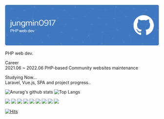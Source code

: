 ![Header](./github-header-image.png)

<p class="has-line-data" data-line-start="0" data-line-end="1">PHP web dev.</p>
<p class="has-line-data" data-line-start="2" data-line-end="4">Career<br>
2021.06 ~ 2022.06  PHP-based Community websites maintenance</p>
<p class="has-line-data" data-line-start="7" data-line-end="8">Studying Now...<br>
Laravel, Vue.js, SPA and project progress..

![Anurag's github stats](https://github-readme-stats.vercel.app/api?username=jungmin0917&show_icons=true&theme=tokyonight)
![Top Langs](https://github-readme-stats.vercel.app/api/top-langs/?username=jungmin0917&layout=compact&theme=tokyonight)

<img src="https://img.shields.io/badge/HTML5-E34F26?style=flat&logo=HTML5&logoColor=white" height='25' />
<img src="https://img.shields.io/badge/CSS3-3C72AD?style=flat&logo=CSS3&logoColor=white" height='25' />
<img src="https://img.shields.io/badge/JavaScript-F7DF1E?style=flat&logo=JavaScript&logoColor=white" height='25' />
<img src="https://img.shields.io/badge/jQuery-0769AD?style=flat&logo=jQuery&logoColor=white" height='25' />
<img src="https://img.shields.io/badge/Vue.js-4FC08D?style=flat&logo=Vue.js&logoColor=white" height='25' />
<img src="https://img.shields.io/badge/PHP-red?style=flat&logo=PHP&logoColor=white" height='25' />
<img src="https://img.shields.io/badge/Laravel-FF2D20?style=flat&logo=Laravel&logoColor=white" height='25' />
<img src="https://img.shields.io/badge/MySQL-green?style=flat&logo=MySQL&logoColor=white" height='25' />
<img src="https://img.shields.io/badge/GitHub-181717?style=flat&logo=GitHub&logoColor=white" height='25' />

[![Hits](https://hits.seeyoufarm.com/api/count/incr/badge.svg?url=https%3A%2F%2Fgithub.com%2Fjungmin0917%2Fhit-counter&count_bg=%2379C83D&title_bg=%23555555&icon=&icon_color=%23E7E7E7&title=hits&edge_flat=false)](https://hits.seeyoufarm.com)
